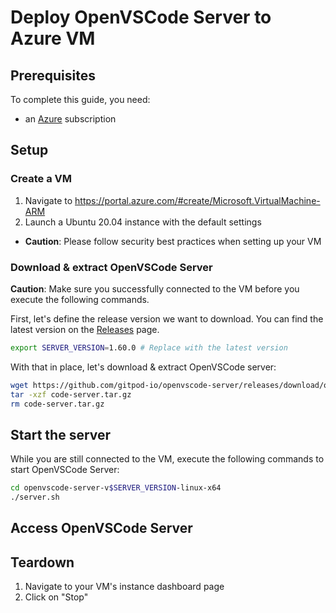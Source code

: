 # Deploy OpenVSCode Server to Azure VM

## Prerequisites

To complete this guide, you need:
* an [Azure](https://azure.microsoft.com/en-us/) subscription

## Setup

### Create a VM

1. Navigate to https://portal.azure.com/#create/Microsoft.VirtualMachine-ARM
1. Launch a Ubuntu 20.04 instance with the default settings
  * **Caution**: Please follow security best practices when setting up your VM

### Download & extract OpenVSCode Server

**Caution**: Make sure you successfully connected to the VM before you execute the following commands.

First, let's define the release version we want to download. You can find the latest version on the [Releases](https://github.com/gitpod-io/openvscode-server/releases) page.

```bash
export SERVER_VERSION=1.60.0 # Replace with the latest version
```

With that in place, let's download & extract OpenVSCode server:

```bash
wget https://github.com/gitpod-io/openvscode-server/releases/download/openvscode-server-v$SERVER_VERSION/openvscode-server-v$SERVER_VERSION-linux-x64.tar.gz -O code-server.tar.gz
tar -xzf code-server.tar.gz
rm code-server.tar.gz
```



## Start the server

While you are still connected to the VM, execute the following commands to start OpenVSCode Server:

```bash
cd openvscode-server-v$SERVER_VERSION-linux-x64
./server.sh
```

## Access OpenVSCode Server


## Teardown

1. Navigate to your VM's instance dashboard page
1. Click on "Stop"
